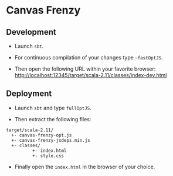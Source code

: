 # Canvas Frenzy

## Development

- Launch `sbt`.

- For continuous compilation of your changes type `~fastOptJS`.

- Then open the following URL within your favorite browser: [http://localhost:12345/target/scala-2.11/classes/index-dev.html](http://localhost:12345/target/scala-2.11/classes/index-dev.html)

## Deployment

- Launch `sbt` and type `fullOptJS`.

- Then extract the following files:
```
target/scala-2.11/
  +- canvas-frenzy-opt.js
  +- canvas-frenzy-jsdeps.min.js
  +- classes/
          +- index.html
          +- style.css
```

- Finally open the `index.html` in the browser of your choice.
